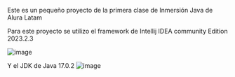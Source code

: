 Este es un pequeño proyecto de la primera clase de Inmersión Java de Alura Latam

Para este proyecto se utilizo el framework de Intellij IDEA community Edition 2023.2.3 

![image](https://github.com/MiguelAPalaciosC/screenmatch-inmersion-java/assets/42805810/66068cd8-d5e2-48c9-a9d6-6451ad43210b)

Y el JDK de Java 17.0.2
![image](https://github.com/MiguelAPalaciosC/screenmatch-inmersion-java/assets/42805810/47d70aad-fd31-4306-b4bf-0a7f913a73f4)

